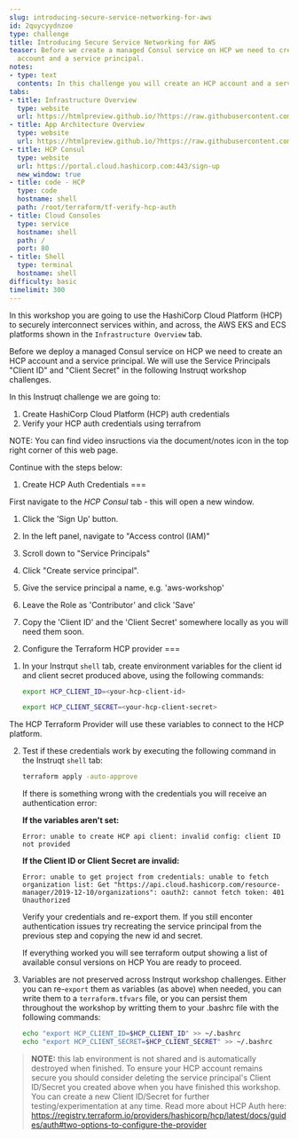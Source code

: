 ```yaml
---
slug: introducing-secure-service-networking-for-aws
id: 2quycyydnzoe
type: challenge
title: Introducing Secure Service Networking for AWS
teaser: Before we create a managed Consul service on HCP we need to create an HCP
  account and a service principal.
notes:
- type: text
  contents: In this challenge you will create an HCP account and a service principal.
tabs:
- title: Infrastructure Overview
  type: website
  url: https://htmlpreview.github.io/?https://raw.githubusercontent.com/hashicorp/field-workshops-consul/master/instruqt-tracks/secure-service-networking-for-aws/assets/images/ssn4aws-infra-overview.html
- title: App Architecture Overview
  type: website
  url: https://htmlpreview.github.io/?https://raw.githubusercontent.com/hashicorp/field-workshops-consul/master/instruqt-tracks/secure-service-networking-for-aws/assets/images/ssn4aws-app-overview.html
- title: HCP Consul
  type: website
  url: https://portal.cloud.hashicorp.com:443/sign-up
  new_window: true
- title: code - HCP
  type: code
  hostname: shell
  path: /root/terraform/tf-verify-hcp-auth
- title: Cloud Consoles
  type: service
  hostname: shell
  path: /
  port: 80
- title: Shell
  type: terminal
  hostname: shell
difficulty: basic
timelimit: 300
---
```

In this workshop you are going to use the HashiCorp Cloud Platform (HCP) to securely interconnect services within, and across, the AWS EKS and ECS platforms shown in the `Infrastructure Overview` tab.

Before we deploy a managed Consul service on HCP we need to create an HCP account and a service principal. We will use the Service Principals "Client ID" and "Client Secret" in the following Instruqt workshop challenges.

In this Instruqt challenge we are going to:

1. Create HashiCorp Cloud Platform (HCP) auth credentials
2. Verify your HCP auth credentials using terrafrom

NOTE: You can find video insructions via the document/notes icon in the top right corner of this web page.

Continue with the steps below:

1) Create HCP Auth Credentials
===

First navigate to the *HCP Consul* tab - this will open a new window.

1. Click the 'Sign Up' button.

2. In the left panel, navigate to "Access control (IAM)"

3. Scroll down to "Service Principals"

4. Click "Create service principal".

5. Give the service principal a name, e.g. 'aws-workshop'

6. Leave the Role as 'Contributor' and click 'Save'

7. Copy the 'Client ID' and the 'Client Secret' somewhere locally as you will need them soon.


2) Configure the Terraform HCP provider
===
1. In your Instrqut `shell` tab, create environment variables for the client id and client secret produced above, using the following commands:

    ```sh
    export HCP_CLIENT_ID=<your-hcp-client-id>
    ```

    ```sh
    export HCP_CLIENT_SECRET=<your-hcp-client-secret>
    ```

The HCP Terraform Provider will use these variables to connect to the HCP platform.


2. Test if these credentials work by executing the following command in the Instruqt `shell` tab:

   ```sh
   terraform apply -auto-approve
   ```

    If there is something wrong with the credentials you will receive an authentication error:

    **If the variables aren't set:**

    `Error: unable to create HCP api client: invalid config: client ID not provided`

    **If the Client ID or Client Secret are invalid:**

    `Error: unable to get project from credentials: unable to fetch organization list: Get "https://api.cloud.hashicorp.com/resource-manager/2019-12-10/organizations": oauth2: cannot fetch token: 401 Unauthorized`

    Verify your credentials and re-export them. If you still enconter authentication issues try recreating the service principal from the previous step and copying the new id and secret.

    If everything worked you will see terraform output showing a list of available consul versions on HCP You are ready to proceed.


3. Variables are not preserved across Instrqut workshop challenges. Either you can re-`export` them as variables (as above) when needed, you can write them to a `terraform.tfvars` file, or you can persist them throughout the workshop by writting them to your .bashrc file with the following commands:

    ```sh
    echo "export HCP_CLIENT_ID=$HCP_CLIENT_ID" >> ~/.bashrc
    echo "export HCP_CLIENT_SECRET=$HCP_CLIENT_SECRET" >> ~/.bashrc
    ```

> **NOTE:** this lab environment is not shared and is automatically destroyed when finished. To ensure your HCP account remains secure you should consider deleting the service principal's Client ID/Secret you created above when you have finished this workshop. You can create a new Client ID/Secret for further testing/experimentation at any time. Read more about HCP Auth here: https://registry.terraform.io/providers/hashicorp/hcp/latest/docs/guides/auth#two-options-to-configure-the-provider
